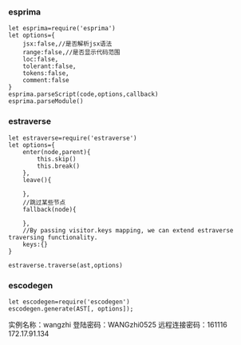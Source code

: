 ### esprima
```
let esprima=require('esprima')
let options={
    jsx:false,//是否解析jsx语法
    range:false,//是否显示代码范围
    loc:false,
    tolerant:false,
    tokens:false,
    comment:false
}
esprima.parseScript(code,options,callback)
esprima.parseModule()
```
### estraverse
```
let estraverse=require('estraverse')
let options={
    enter(node,parent){
        this.skip()
        this.break()
    },
    leave(){

    },
    //跳过某些节点
    fallback(node){

    },
    //By passing visitor.keys mapping, we can extend estraverse traversing functionality.
    keys:{}
}

estraverse.traverse(ast,options)
```
### escodegen
```
let escodegen=require('escodegen')
escodegen.generate(AST[, options]);
```

实例名称：wangzhi
登陆密码：WANGzhi0525
远程连接密码：161116
172.17.91.134
